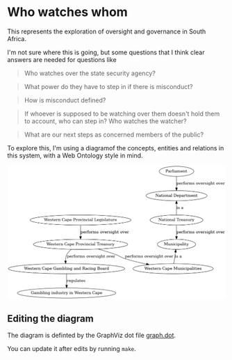 # Who watches whom

This represents the exploration of oversight and governance in South Africa.

I'm not sure where this is going, but some questions that I think clear answers
are needed for questions like

> Who watches over the state security agency?

> What power do they have to step in if there is misconduct?

> How is misconduct defined?

> If whoever is supposed to be watching over them doesn't hold them to account,
  who can step in? Who watches the watcher?

> What are our next steps as concerned members of the public?

To explore this, I'm using a diagramof the concepts, entities and relations in
this system, with a Web Ontology style in mind.

<img src="graph.png" alt="A graph of the network of government oversight">

## Editing the diagram

The diagram is definted by the GraphViz dot file [graph.dot](graph.dot).

You can update it after edits by running `make`.
